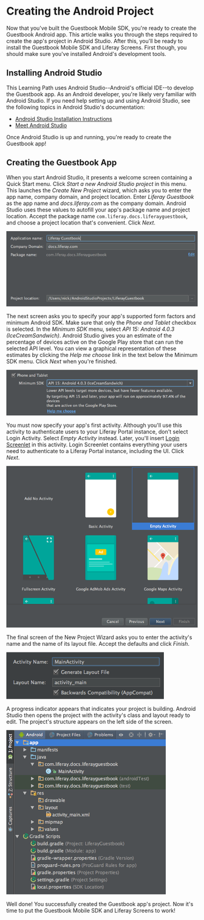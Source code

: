 # Creating the Android Project [](id=creating-the-android-project)

Now that you've built the Guestbook Mobile SDK, you're ready to create the 
Guestbook Android app. This article walks you through the steps required to 
create the app's project in Android Studio. After this, you'll be ready to 
install the Guestbook Mobile SDK and Liferay Screens. First though, you should 
make sure you've installed Android's development tools. 

## Installing Android Studio [](id=installing-android-studio)

This Learning Path uses Android Studio--Android's official IDE--to develop the 
Guestbook app. As an Android developer, you're likely very familiar with Android 
Studio. If you need help setting up and using Android Studio, see the following 
topics in Android Studio's documentation: 

- [Android Studio Installation Instructions](https://developer.android.com/studio/install.html?pkg=studio)
- [Meet Android Studio](https://developer.android.com/studio/intro/index.html)

Once Android Studio is up and running, you're ready to create the Guestbook app! 

## Creating the Guestbook App [](id=creating-the-guestbook-app)

When you start Android Studio, it presents a welcome screen containing a Quick 
Start menu. Click *Start a new Android Studio project* in this menu. This 
launches the *Create New Project* wizard, which asks you to enter the app name, 
company domain, and project location. Enter *Liferay Guestbook* as the app name 
and *docs.liferay.com* as the company domain. Android Studio uses these values 
to autofill your app's package name and project location. Accept the package 
name `com.liferay.docs.liferayguestbook`, and choose a project location that's 
convenient. Click *Next*. 

![Figure 1: The first screen of Android Studio's Create New Project wizard asks you to enter your app's name and company domain.](../../../images/android-studio-new-project-01.png)

The next screen asks you to specify your app's supported form factors and
minimum Android SDK. Make sure that only the *Phone and Tablet* checkbox is
selected. In the *Minimum SDK* menu, select *API 15: Android 4.0.3 
(IceCreamSandwich)*. Android Studio gives you an estimate of the percentage of 
devices active on the Google Play store that can run the selected API level. You 
can view a graphical representation of these estimates by clicking the *Help me 
choose* link in the text below the Minimum SDK menu. Click *Next* when you're 
finished. 

![Figure 2: The second screen of Android Studio's Create New Project wizard lets you select your app's form factors and minimum Android API level.](../../../images/android-studio-new-project-02.png)

You must now specify your app's first activity. Although you'll use this
activity to authenticate users to your Liferay Portal instance, don't select
Login  Activity. Select *Empty Activity* instead. Later, you'll insert 
[Login Screenlet](/develop/reference/-/knowledge_base/7-0/loginscreenlet-for-android)
in this activity. Login Screenlet contains everything your users need to
authenticate to a Liferay Portal instance, including the UI. Click *Next*. 

![Figure 3: The third screen of Android Studio's Create New Project wizard lets you specify an activity for your app.](../../../images/android-studio-new-project-03.png)

The final screen of the New Project Wizard asks you to enter the activity's name 
and the name of its layout file. Accept the defaults and click *Finish*. 

![Figure 4: In the final screen of Android Studio's Create New Project wizard, accept the default values for the activity and layout name.](../../../images/android-studio-new-project-04.png)

A progress indicator appears that indicates your project is building. Android 
Studio then opens the project with the activity's class and layout ready to 
edit. The project's structure appears on the left side of the screen. 

![Figure 5: Android Studio shows your project's structure.](../../../images/android-studio-project.png)

Well done! You successfully created the Guestbook app's project. Now it's time 
to put the Guestbook Mobile SDK and Liferay Screens to work! 
